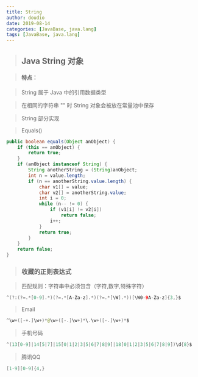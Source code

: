 ```yaml
---
title: String
author: doudio
date: 2019-08-14
categories: [JavaBase, java.lang]
tags: [JavaBase, java.lang]
---
```


> ## Java String 对象

> #### 特点：

> String 属于 Java 中的引用数据类型

> 在相同的字符串 "" 时 String 对象会被放在常量池中保存

> String 部分实现

> Equals()

```java
public boolean equals(Object anObject) {
    if (this == anObject) {
        return true;
    }
    if (anObject instanceof String) {
        String anotherString = (String)anObject;
        int n = value.length;
        if (n == anotherString.value.length) {
            char v1[] = value;
            char v2[] = anotherString.value;
            int i = 0;
            while (n-- != 0) {
                if (v1[i] != v2[i])
                    return false;
                i++;
            }
            return true;
        }
    }
    return false;
}
```

> ### 收藏的正则表达式

> 匹配规则：字符串中必须包含（字符,数字,特殊字符）

```java
^(?:(?=.*[0-9].*)(?=.*[A-Za-z].*)(?=.*[\W].*))[\W0-9A-Za-z]{3,}$
```

> Email

```java
^\w+([-+.]\w+)*@\w+([-.]\w+)*\.\w+([-.]\w+)*$
```

> 手机号码

```java
^(13[0-9]|14[5|7]|15[0|1|2|3|5|6|7|8|9]|18[0|1|2|3|5|6|7|8|9])\d{8}$
```

> 腾讯QQ

```java
[1-9][0-9]{4,}
```

